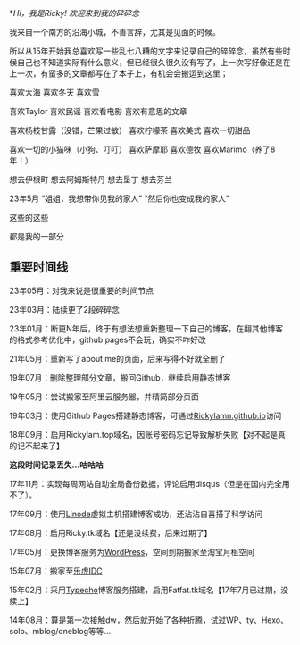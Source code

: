 **Hi，我是Ricky! 欢迎来到我的碎碎念* 

我来自一个南方的沿海小城，不善言辞，尤其是见面的时候。

所以从15年开始我总喜欢写一些乱七八糟的文字来记录自己的碎碎念，虽然有些时候自己也不知道实际有什么意义，但已经很久很久没有写了，上一次写好像还是在上一次，有蛮多的文章都写在了本子上，有机会会搬运到这里；


喜欢大海 喜欢冬天 喜欢雪

喜欢Taylor 喜欢民谣 喜欢看电影 喜欢有意思的文章

喜欢杨枝甘露（没错，芒果过敏） 喜欢柠檬茶 喜欢美式 喜欢一切甜品

喜欢一切的小猫咪（小狗、叮叮） 喜欢萨摩耶 喜欢德牧 喜欢Marimo（养了8年！）

想去伊根町 想去阿姆斯特丹 想去垦丁 想去芬兰

23年5月  “姐姐，我想带你见我的家人”  “然后你也变成我的家人”

这些的这些

都是我的一部分


<h2>重要时间线</h2>
23年05月：对我来说是很重要的时间节点

23年03月：陆续更了2段碎碎念

23年01月：断更N年后，终于有想法想重新整理一下自己的博客，在翻其他博客的格式参考优化中，github pages不会玩，确实不咋好改

21年05月：重新写了about me的页面，后来写得不好就全删了

19年07月：删除整理部分文章，搬回Github，继续启用静态博客

19年05月：尝试搬家至阿里云服务器，并精简部分页面

19年03月：使用Github Pages搭建静态博客，可通过<a href="https://Rickylamn.github.io/">Rickylamn.github.io</a>访问

18年09月：启用Rickylam.top域名，因账号密码忘记导致解析失败【对不起是真的记不起来了】

**这段时间记录丢失...咕咕咕**  

17年11月：实现每周网站自动全局备份数据，评论启用disqus（但是在国内完全用不了）。

17年09月：使用<a href="https://www.linode.com/">Linode</a>虚拟主机搭建博客成功，还沾沾自喜搭了科学访问

17年08月：启用Ricky.tk域名【还是没续费，后来过期了】

17年05月：更换博客服务为<a href="https://cn.wordpress.org/">WordPress</a>，空间到期搬家至淘宝月租空间

15年07月：搬家至<a href="https://lehuidc.com/">乐虎IDC</a>

15年02月：采用<a href="http://typecho.org/">Typecho</a>博客服务搭建，启用Fatfat.tk域名【17年7月已过期，没续上】

14年08月：算是第一次接触dw，然后就开始了各种折腾，试过WP、ty、Hexo、solo、mblog/oneblog等等...
